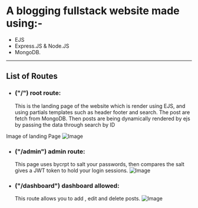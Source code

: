 # A blogging fullstack website made using:-

- EJS
- Express.JS & Node.JS
- MongoDB.

---

## List of Routes

- ### ("/") root route:

  This is the landing page of the website which is render using EJS, and using partials templates such as header footer and search. The post are fetch from MongoDB. Then posts are being dynamically rendered by ejs by passing the data through search by ID

Image of landing Page
![Image](https://pasteboard.co/dyVNIR6Tp8tT.png)

- ### ("/admin") admin route:

  This page uses bycrpt to salt your passwords, then compares the salt gives a JWT token to hold your login sessions.
  ![Image](https://pasteboard.co/nlfzqjOEHXf5.png)

- ### ("/dashboard") dashboard allowed:
  This route allows you to add , edit and delete posts.
  ![Image](https://pasteboard.co/ZGomu4c9kJlU.png)
